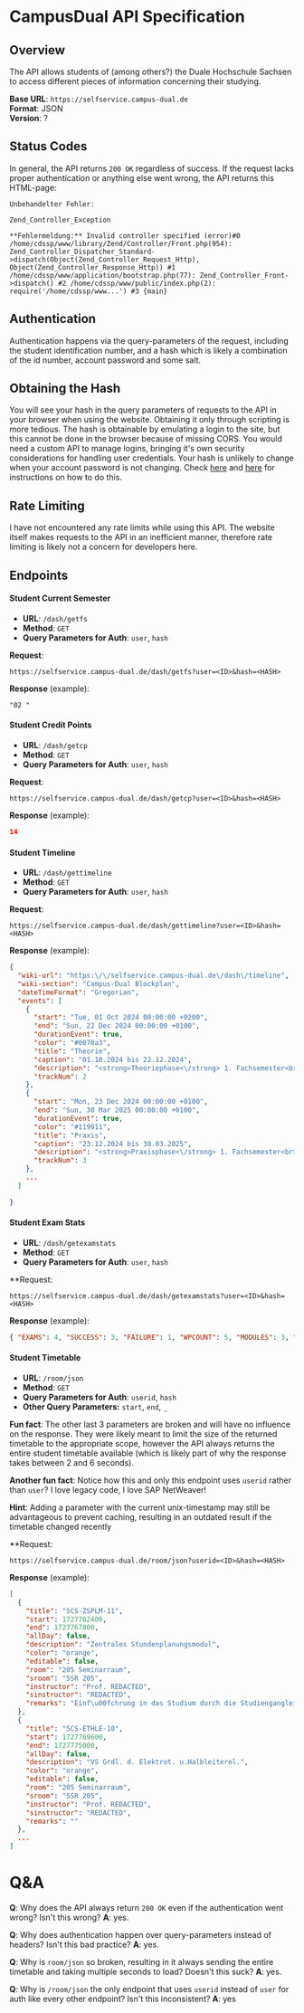 # CampusDual API Specification

## Overview

The API allows students of (among others?) the Duale Hochschule Sachsen to access different pieces of information concerning their studying.

**Base URL**: `https://selfservice.campus-dual.de`  
**Format**: JSON  
**Version**: ?

## Status Codes

In general, the API returns `200 OK` regardless of success. If the request lacks proper authentication or anything else went wrong, the API returns this HTML-page:

```
Unbehandelter Fehler:

Zend_Controller_Exception

**Fehlermeldung:** Invalid controller specified (error)#0 /home/cdssp/www/library/Zend/Controller/Front.php(954): Zend_Controller_Dispatcher_Standard->dispatch(Object(Zend_Controller_Request_Http), Object(Zend_Controller_Response_Http)) #1 /home/cdssp/www/application/bootstrap.php(77): Zend_Controller_Front->dispatch() #2 /home/cdssp/www/public/index.php(2): require('/home/cdssp/www...') #3 {main}

```

## Authentication

Authentication happens via the query-parameters of the request, including the student identification number, and a hash which is likely a combination of the id number, account password and some salt.

## Obtaining the Hash

You will see your hash in the query parameters of requests to the API in your browser when using the website. Obtaining it only through scripting is more tedious.
The hash is obtainable by emulating a login to the site, but this cannot be done in the browser because of missing CORS. You would need a custom API to manage logins, bringing it's own security considerations for handling user credentials. Your hash is unlikely to change when your account password is not changing.
Check [here](https://github.com/Schrankian/campus-dual-app/issues/12#issuecomment-2399062382) and [here](https://github.com/probablyjassin/campusdual-api-specification/blob/main/hash.py) for instructions on how to do this.

## Rate Limiting

I have not encountered any rate limits while using this API. The website itself makes requests to the API in an inefficient manner, therefore rate limiting is likely not a concern for developers here.

## Endpoints

#### Student Current Semester

- **URL**: `/dash/getfs`
- **Method**: `GET`
- **Query Parameters for Auth**: `user`, `hash`

**Request**:

```http
https://selfservice.campus-dual.de/dash/getfs?user=<ID>&hash=<HASH>
```

**Response** (example):

```text
"02 "
```

#### Student Credit Points

- **URL**: `/dash/getcp`
- **Method**: `GET`
- **Query Parameters for Auth**: `user`, `hash`

**Request**:

```http
https://selfservice.campus-dual.de/dash/getcp?user=<ID>&hash=<HASH>
```

**Response** (example):

```json
14
```

#### Student Timeline

- **URL**: `/dash/gettimeline`
- **Method**: `GET`
- **Query Parameters for Auth**: `user`, `hash`

**Request**:

```http
https://selfservice.campus-dual.de/dash/gettimeline?user=<ID>&hash=<HASH>
```

**Response** (example):

```json
{
  "wiki-url": "https:\/\/selfservice.campus-dual.de\/dash\/timeline",
  "wiki-section": "Campus-Dual Blockplan",
  "dateTimeFormat": "Gregorian",
  "events": [
    {
      "start": "Tue, 01 Oct 2024 00:00:00 +0200",
      "end": "Sun, 22 Dec 2024 00:00:00 +0100",
      "durationEvent": true,
      "color": "#0070a3",
      "title": "Theorie",
      "caption": "01.10.2024 bis 22.12.2024",
      "description": "<strong>Theoriephase<\/strong> 1. Fachsemester<br>vom 01.10.2024 bis 22.12.2024",
      "trackNum": 2
    },
    {
      "start": "Mon, 23 Dec 2024 00:00:00 +0100",
      "end": "Sun, 30 Mar 2025 00:00:00 +0100",
      "durationEvent": true,
      "color": "#119911",
      "title": "Praxis",
      "caption": "23.12.2024 bis 30.03.2025",
      "description": "<strong>Praxisphase<\/strong> 1. Fachsemester<br>vom 23.12.2024 bis 30.03.2025",
      "trackNum": 3
    },
    ...
  ]

}
```

#### Student Exam Stats

- **URL**: `/dash/getexamstats`
- **Method**: `GET`
- **Query Parameters for Auth**: `user`, `hash`

\*\*Request:

```http
https://selfservice.campus-dual.de/dash/getexamstats?user=<ID>&hash=<HASH>
```

**Response** (example):

```json
{ "EXAMS": 4, "SUCCESS": 3, "FAILURE": 1, "WPCOUNT": 5, "MODULES": 3, "BOOKED": 0, "MBOOKED": 4 }
```

#### Student Timetable

- **URL**: `/room/json`
- **Method**: `GET`
- **Query Parameters for Auth**: `userid`, `hash`
- **Other Query Parameters:** `start`, `end`, `_`

**Fun fact**: The other last 3 parameters are broken and will have no influence on the response. They were likely meant to limit the size of the returned timetable to the appropriate scope, however the API always returns the entire student timetable available (which is likely part of why the response takes between 2 and 6 seconds).

**Another fun fact**: Notice how this and only this endpoint uses `userid` rather than `user`?
I love legacy code, I love SAP NetWeaver!

**Hint**: Adding a parameter with the current unix-timestamp may still be advantageous to prevent caching, resulting in an outdated result if the timetable changed recently

\*\*Request:

```http
https://selfservice.campus-dual.de/room/json?userid=<ID>&hash=<HASH>
```

**Response** (example):

```json
[
  {
    "title": "5CS-ZSPLM-11",
    "start": 1727762400,
    "end": 1727767800,
    "allDay": false,
    "description": "Zentrales Stundenplanungsmodul",
    "color": "orange",
    "editable": false,
    "room": "205 Seminarraum",
    "sroom": "5SR 205",
    "instructor": "Prof. REDACTED",
    "sinstructor": "REDACTED",
    "remarks": "Einf\u00fchrung in das Studium durch die Studiengangleitung"
  },
  {
    "title": "5CS-ETHLE-10",
    "start": 1727769600,
    "end": 1727775000,
    "allDay": false,
    "description": "VS Grdl. d. Elektrot. u.Halbleiterel.",
    "color": "orange",
    "editable": false,
    "room": "205 Seminarraum",
    "sroom": "5SR 205",
    "instructor": "Prof. REDACTED",
    "sinstructor": "REDACTED",
    "remarks": ""
  },
  ...
]
```

# Q&A

**Q**: Why does the API always return `200 OK` even if the authentication went wrong? Isn't this wrong?
**A**: yes.

**Q**: Why does authentication happen over query-parameters instead of headers? Isn't this bad practice?
**A**: yes.

**Q**: Why is `room/json` so broken, resulting in it always sending the entire timetable and taking multiple seconds to load? Doesn't this suck?
**A**: yes.

**Q**: Why is `/room/json` the only endpoint that uses `userid` instead of `user` for auth like every other endpoint? Isn't this inconsistent?
**A**: yes
